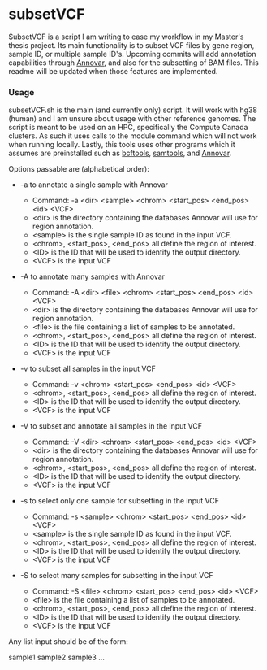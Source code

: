 # subsetVCF 

SubsetVCF is a script I am writing to ease my workflow in my Master's thesis 
project. Its main functionality is to subset VCF files by gene region, sample
ID, or multiple sample ID's. Upcoming commits will add annotation capabilities 
through [Annovar](https://annovar.openbioinformatics.org/en/latest/), and also
for the subsetting of BAM files. This readme will be updated when those 
features are implemented. 

### Usage

subsetVCF.sh is the main (and currently only) script. It will work with hg38 
(human) and I am unsure about usage with other reference genomes. The script is 
meant to be used on an HPC, specifically the Compute Canada clusters. As such
it uses calls to the module command which will not work when running locally. 
Lastly, this tools uses other programs which it assumes are preinstalled such
as [bcftools](https://samtools.github.io/bcftools/howtos/index.html), 
[samtools](http://www.htslib.org/), and [Annovar](https://annovar.openbioinformatics.org/en/latest/). 

Options passable are (alphabetical order): 

- -a to annotate a single sample with Annovar 
    - Command: -a \<dir> \<sample> \<chrom> \<start_pos> \<end_pos> \<id> \<VCF> 
    - \<dir> is the directory containing the databases Annovar will use for 
    region annotation. 
    - \<sample> is the single sample ID as found in the input VCF.
    - \<chrom>, <start_pos>, <end_pos> all define the region of interest. 
    - \<ID> is the ID that will be used to identify the output directory.
    - \<VCF> is the input VCF 

- -A to annotate many samples with Annovar 
    - Command: -A \<dir> \<file> \<chrom> \<start_pos> \<end_pos> \<id> \<VCF>
    - \<dir> is the directory containing the databases Annovar will use for 
    region annotation. 
    - \<file> is the file containing a list of samples to be annotated.
    - \<chrom>, <start_pos>, <end_pos> all define the region of interest. 
    - \<ID> is the ID that will be used to identify the output directory.
    - \<VCF> is the input VCF 

- -v to subset all samples in the input VCF 
    - Command: -v \<chrom> \<start_pos> \<end_pos> \<id> \<VCF> 
    - \<chrom>, <start_pos>, <end_pos> all define the region of interest. 
    - \<ID> is the ID that will be used to identify the output directory.
    - \<VCF> is the input VCF

- -V to subset and annotate all samples in the input VCF 
    - Command: -V \<dir> \<chrom> \<start_pos> \<end_pos> \<id> \<VCF>
    - \<dir> is the directory containing the databases Annovar will use for 
    region annotation. 
    - \<chrom>, <start_pos>, <end_pos> all define the region of interest. 
    - \<ID> is the ID that will be used to identify the output directory.
    - \<VCF> is the input VCF

- -s to select only one sample for subsetting in the input VCF 
    - Command: -s \<sample> \<chrom> \<start_pos> \<end_pos> \<id> \<VCF> 
    - \<sample> is the single sample ID as found in the input VCF.
    - \<chrom>, <start_pos>, <end_pos> all define the region of interest. 
    - \<ID> is the ID that will be used to identify the output directory.
    - \<VCF> is the input VCF 

- -S to select many samples for subsetting in the input VCF 
    - Command: -S \<file> \<chrom> \<start_pos> \<end_pos> \<id> \<VCF>
    - \<file> is the file containing a list of samples to be annotated.
    - \<chrom>, <start_pos>, <end_pos> all define the region of interest. 
    - \<ID> is the ID that will be used to identify the output directory.
    - \<VCF> is the input VCF 

Any list input should be of the form: 

sample1 
sample2
sample3 
... 
